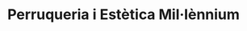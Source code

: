 ---
title: "Perruqueria i Estètica Mil·lènnium"
url: /valls/perruqueria-i-estetica-mil-lennium/
shop: peluquería
---